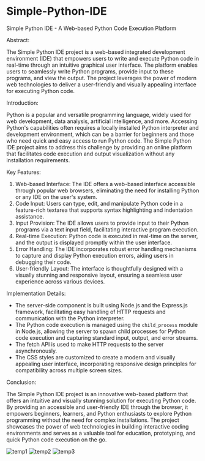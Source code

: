# Simple-Python-IDE
Simple Python IDE - A Web-based Python Code Execution Platform

Abstract:

The Simple Python IDE project is a web-based integrated development environment (IDE) that empowers users to write and execute Python code in real-time through an intuitive graphical user interface. The platform enables users to seamlessly write Python programs, provide input to these programs, and view the output. The project leverages the power of modern web technologies to deliver a user-friendly and visually appealing interface for executing Python code.

Introduction:

Python is a popular and versatile programming language, widely used for web development, data analysis, artificial intelligence, and more. Accessing Python's capabilities often requires a locally installed Python interpreter and development environment, which can be a barrier for beginners and those who need quick and easy access to run Python code. The Simple Python IDE project aims to address this challenge by providing an online platform that facilitates code execution and output visualization without any installation requirements.

Key Features:
1. Web-based Interface: The IDE offers a web-based interface accessible through popular web browsers, eliminating the need for installing Python or any IDE on the user's system.
2. Code Input: Users can type, edit, and manipulate Python code in a feature-rich textarea that supports syntax highlighting and indentation assistance.
3. Input Provision: The IDE allows users to provide input to their Python programs via a text input field, facilitating interactive program execution.
4. Real-time Execution: Python code is executed in real-time on the server, and the output is displayed promptly within the user interface.
5. Error Handling: The IDE incorporates robust error handling mechanisms to capture and display Python execution errors, aiding users in debugging their code.
6. User-friendly Layout: The interface is thoughtfully designed with a visually stunning and responsive layout, ensuring a seamless user experience across various devices.

Implementation Details:
- The server-side component is built using Node.js and the Express.js framework, facilitating easy handling of HTTP requests and communication with the Python interpreter.
- The Python code execution is managed using the `child_process` module in Node.js, allowing the server to spawn child processes for Python code execution and capturing standard input, output, and error streams.
- The fetch API is used to make HTTP requests to the server asynchronously.
- The CSS styles are customized to create a modern and visually appealing user interface, incorporating responsive design principles for compatibility across multiple screen sizes.

Conclusion:

The Simple Python IDE project is an innovative web-based platform that offers an intuitive and visually stunning solution for executing Python code. By providing an accessible and user-friendly IDE through the browser, it empowers beginners, learners, and Python enthusiasts to explore Python programming without the need for complex installations. The project showcases the power of web technologies in building interactive coding environments and serves as a valuable tool for education, prototyping, and quick Python code execution on the go.

![temp1](https://github.com/VineethChivukula/Simple-Python-IDE/assets/66107997/c20aeb18-599c-45d0-89b0-658ba5de65de)
![temp2](https://github.com/VineethChivukula/Simple-Python-IDE/assets/66107997/9a231912-07f1-48b2-aca0-c574df822cbf)
![temp3](https://github.com/VineethChivukula/Simple-Python-IDE/assets/66107997/a9f48b11-fe66-4646-997f-c5da86ac5aa0)
